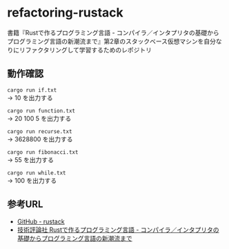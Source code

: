 # refactoring-rustack
書籍『Rustで作るプログラミング言語 - コンパイラ／インタプリタの基礎からプログラミング言語の新潮流まで』第2章のスタックベース仮想マシンを自分なりにリファクタリングして学習するためのレポジトリ

## 動作確認
`cargo run if.txt`<br>
-> 10 を出力する

`cargo run function.txt`<br>
-> 20 100 5 を出力する

`cargo run recurse.txt`<br>
-> 3628800 を出力する

`cargo run fibonacci.txt`<br>
-> 55 を出力する

`cargo run while.txt`<br>
-> 100 を出力する

## 参考URL
- [GitHub - rustack](https://github.com/msakuta/rustack)
- [技術評論社 Rustで作るプログラミング言語 - コンパイラ／インタプリタの基礎からプログラミング言語の新潮流まで](https://gihyo.jp/book/2024/978-4-297-14192-9)

